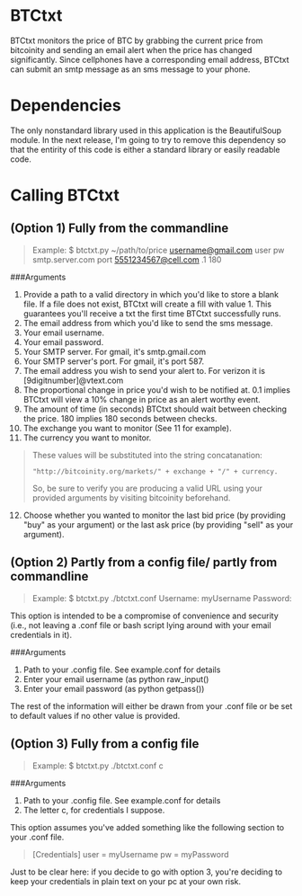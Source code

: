 BTCtxt                        
===================================================== 

BTCtxt monitors the price of BTC by grabbing the current price from bitcoinity and sending an email alert when the price has changed significantly. Since cellphones have a corresponding email address, BTCtxt can submit an smtp message as an sms message to your phone.

Dependencies                     
======================================================

The only nonstandard library used in this application is the BeautifulSoup module. In the next release, I'm going to try to remove this dependency so that the entirity of this code is either a standard library or easily readable code. 


Calling BTCtxt                    
======================================================

(Option 1) Fully from the commandline
-----------------------------------------------------
>Example: 
>    $ btctxt.py ~/path/to/price username@gmail.com user pw smtp.server.com port 5551234567@cell.com .1 180

###Arguments
1. Provide a path to a valid directory in which you'd like to store a blank file. If a file does not exist, BTCtxt will create a fill with value 1. This guarantees you'll receive a txt the first time BTCtxt successfully runs.
2. The email address from which you'd like to send the sms message.
3. Your email username.
4. Your email password.
5. Your SMTP server. For gmail, it's smtp.gmail.com
6. Your SMTP server's port. For gmail, it's port 587.
7. The email address you wish to send your alert to. For verizon it is [9digitnumber]@vtext.com
8. The proportional change in price you'd wish to be notified at. 0.1 implies BTCtxt will view a 10% change in price as an alert worthy event.
9. The amount of time (in seconds) BTCtxt should wait between checking the price. 180 implies 180 seconds between checks.
10. The exchange you want to monitor (See 11 for example).
11. The currency you want to monitor.

> These values will be substituted into the string concatanation:
>
>     "http://bitcoinity.org/markets/" + exchange + "/" + currency.
>
> So, be sure to verify you are producing a valid URL using your provided arguments by visiting bitcoinity beforehand.
12. Choose whether you wanted to monitor the last bid price (by providing "buy" as your argument) or the last ask price (by providing "sell" as your argument).

(Option 2) Partly from a config file/ partly from commandline
-------------------------------------------------------------
> Example:
>    $ btctxt.py ./btctxt.conf
>    Username: myUsername
>    Password: 

This option is intended to be a compromise of convenience and security (i.e., not leaving a .conf file or bash script lying around with your email credentials in it).

###Arguments
1. Path to your .config file. See example.conf for details 
2. Enter your email username (as python raw_input()
3. Enter your email password (as python getpass())

The rest of the information will either be drawn from your .conf file or be set to default values if no other value is provided.

(Option 3) Fully from a config file
--------------------------------------------------------------
> Example:
>    $ btctxt.py ./btctxt.conf c

###Arguments
1. Path to your .config file. See example.conf for details
2. The letter c, for credentials I suppose.

This option assumes you've added something like the following 
section to your .conf file.

> [Credentials]
> user = myUsername
> pw = myPassword

Just to be clear here: if you decide to go with option 3, 
you're deciding to keep your credentials in plain text
on your pc at your own risk.






